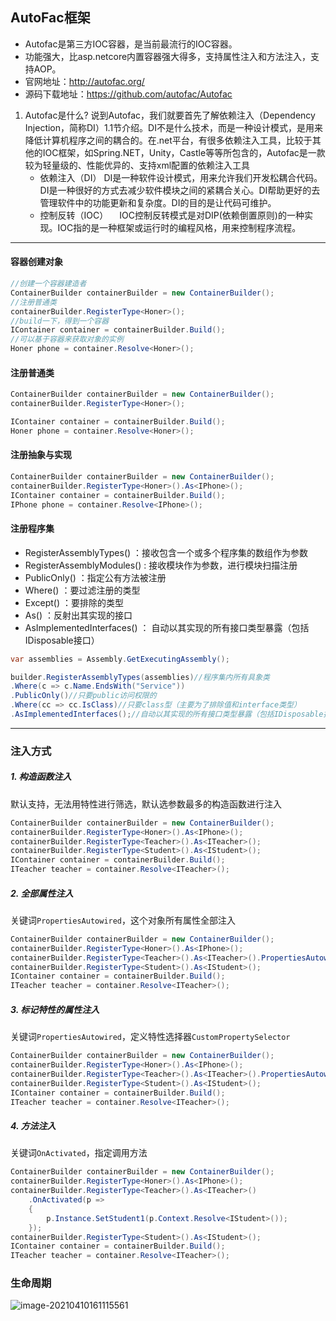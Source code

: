 ## AutoFac框架

- Autofac是第三方IOC容器，是当前最流行的IOC容器。
- 功能强大，比asp.netcore内置容器强大得多，支持属性注入和方法注入，支持AOP。
- 官网地址：http://autofac.org/
- 源码下载地址：https://github.com/autofac/Autofac


1. Autofac是什么?
   说到Autofac，我们就要首先了解依赖注入（Dependency Injection，简称DI）1.1节介绍。DI不是什么技术，而是一种设计模式，是用来降低计算机程序之间的耦合的。在.net平台，有很多依赖注入工具，比较于其他的IOC框架，如Spring.NET，Unity，Castle等等所包含的，Autofac是一款较为轻量级的、性能优异的、支持xml配置的依赖注入工具
    - 依赖注入（DI）
    DI是一种软件设计模式，用来允许我们开发松耦合代码。DI是一种很好的方式去减少软件模块之间的紧耦合关心。DI帮助更好的去管理软件中的功能更新和复杂度。DI的目的是让代码可维护。
    - 控制反转（IOC）
    　IOC控制反转模式是对DIP(依赖倒置原则)的一种实现。IOC指的是一种框架或运行时的编程风格，用来控制程序流程。

---

#### 容器创建对象

```c#
//创建一个容器建造者
ContainerBuilder containerBuilder = new ContainerBuilder();
//注册普通类
containerBuilder.RegisterType<Honer>();
//build一下，得到一个容器
IContainer container = containerBuilder.Build();
//可以基于容器来获取对象的实例
Honer phone = container.Resolve<Honer>();
```

#### 注册普通类

```c#
ContainerBuilder containerBuilder = new ContainerBuilder();
containerBuilder.RegisterType<Honer>();

IContainer container = containerBuilder.Build();
Honer phone = container.Resolve<Honer>();
```

#### 注册抽象与实现

```c#
ContainerBuilder containerBuilder = new ContainerBuilder();
containerBuilder.RegisterType<Honer>().As<IPhone>();
IContainer container = containerBuilder.Build();
IPhone phone = container.Resolve<IPhone>();
```

#### 注册程序集

- RegisterAssemblyTypes() ：接收包含一个或多个程序集的数组作为参数
- RegisterAssemblyModules() : 接收模块作为参数，进行模块扫描注册
- PublicOnly() ：指定公有方法被注册
- Where() ：要过滤注册的类型
- Except() ：要排除的类型
- As() ：反射出其实现的接口
- AsImplementedInterfaces() ： 自动以其实现的所有接口类型暴露（包括IDisposable接口）

```c#
var assemblies = Assembly.GetExecutingAssembly();

builder.RegisterAssemblyTypes(assemblies)//程序集内所有具象类 
.Where(c => c.Name.EndsWith("Service"))
.PublicOnly()//只要public访问权限的
.Where(cc => cc.IsClass)//只要class型（主要为了排除值和interface类型） 
.AsImplementedInterfaces();//自动以其实现的所有接口类型暴露（包括IDisposable接口）

```
---

###   注入方式

##### 1.  构造函数注入
默认支持，无法用特性进行筛选，默认选参数最多的构造函数进行注入
```c#
ContainerBuilder containerBuilder = new ContainerBuilder();
containerBuilder.RegisterType<Honer>().As<IPhone>();
containerBuilder.RegisterType<Teacher>().As<ITeacher>();
containerBuilder.RegisterType<Student>().As<IStudent>();
IContainer container = containerBuilder.Build();
ITeacher teacher = container.Resolve<ITeacher>();
```

##### 2.  全部属性注入
关键词`PropertiesAutowired`，这个对象所有属性全部注入
```c#
ContainerBuilder containerBuilder = new ContainerBuilder();
containerBuilder.RegisterType<Honer>().As<IPhone>();
containerBuilder.RegisterType<Teacher>().As<ITeacher>().PropertiesAutowired();
containerBuilder.RegisterType<Student>().As<IStudent>();
IContainer container = containerBuilder.Build();
ITeacher teacher = container.Resolve<ITeacher>();
```

##### 3.  标记特性的属性注入
关键词`PropertiesAutowired`，定义特性选择器`CustomPropertySelector`
```c#
ContainerBuilder containerBuilder = new ContainerBuilder();
containerBuilder.RegisterType<Honer>().As<IPhone>();
containerBuilder.RegisterType<Teacher>().As<ITeacher>().PropertiesAutowired(new CustomPropertySelector());
containerBuilder.RegisterType<Student>().As<IStudent>();
IContainer container = containerBuilder.Build();
ITeacher teacher = container.Resolve<ITeacher>();
```
##### 4.  方法注入
关键词`OnActivated`，指定调用方法
```c#
ContainerBuilder containerBuilder = new ContainerBuilder();
containerBuilder.RegisterType<Honer>().As<IPhone>();
containerBuilder.RegisterType<Teacher>().As<ITeacher>()
    .OnActivated(p =>
    {
        p.Instance.SetStudent1(p.Context.Resolve<IStudent>());
    });
containerBuilder.RegisterType<Student>().As<IStudent>();
IContainer container = containerBuilder.Build();
ITeacher teacher = container.Resolve<ITeacher>();
```

### 生命周期

![image-20210410161115561](https://github.com/hylsss/CodeRecord/assets/62007319/e8cac6b5-aa8a-4692-bac7-4c9ab81c22cc)
